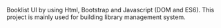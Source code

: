 Booklist UI by using Html, Bootstrap and Javascript (DOM and ES6).
This project is mainly used for building library management system.

